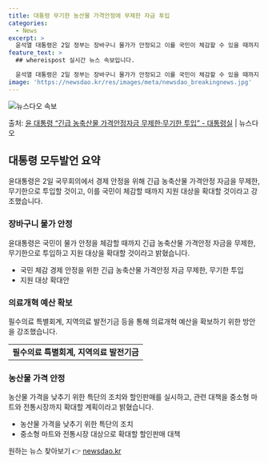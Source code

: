 ```yaml
---
title: 대통령 무기한 농산물 가격안정에 무제한 자금 투입
categories:
  - News
excerpt: >
  윤석열 대통령은 2일 정부는 장바구니 물가가 안정되고 이를 국민이 체감할 수 있을 때까지 긴급 농축산물 가격…
feature_text: >
  ## whereispost 실시간 뉴스 속보입니다.

  윤석열 대통령은 2일 정부는 장바구니 물가가 안정되고 이를 국민이 체감할 수 있을 때까지 긴급 농축산물 가격…
image: 'https://newsdao.kr/res/images/meta/newsdao_breakingnews.jpg'
---
```


![뉴스다오 속보](https://newsdao.kr/res/images/meta/newsdao_breakingnews.jpg)

<p>출처: <a href="https://newsdao.kr/3486" rel="dofollow">윤 대통령 “긴급 농축산물 가격안정자금 무제한·무기한 투입” - 대통령실</a> | 뉴스다오</p>

<h2 data-ke-size="size26">대통령 모두발언 요약</h2>
<p data-ke-size="size16">윤대통령은 2일 국무회의에서 경제 안정을 위해 긴급 농축산물 가격안정 자금을 무제한, 무기한으로 투입할 것이고, 이를 국민이 체감할 때까지 지원 대상을 확대할 것이라고 강조했습니다.</p>
<h3>장바구니 물가 안정</h3>
<p data-ke-size="size16">윤대통령은 국민이 물가 안정을 체감할 때까지 긴급 농축산물 가격안정 자금을 무제한, 무기한으로 투입하고 지원 대상을 확대할 것이라고 밝혔습니다.</p>
<ul>
<li>국민 체감 경제 안정을 위한 긴급 농축산물 가격안정 자금 무제한, 무기한 투입</li>
<li>지원 대상 확대안</li>
</ul>

<h3>의료개혁 예산 확보</h3>
<p data-ke-size="size16">필수의료 특별회계, 지역의료 발전기금 등을 통해 의료개혁 예산을 확보하기 위한 방안을 강조했습니다.</p>
<table>
  <tr>
    <td style="text-align: center; height: 17px;"><b>필수의료 특별회계, 지역의료 발전기금</b></td>
  </tr>
</table>

<h3>농산물 가격 안정</h3>
<p data-ke-size="size16">농산물 가격을 낮추기 위한 특단의 조치와 할인판매를 실시하고, 관련 대책을 중소형 마트와 전통시장까지 확대할 계획이라고 밝혔습니다.</p>
<ul>
<li>농산물 가격을 낮추기 위한 특단의 조치</li>
<li>중소형 마트와 전통시장 대상으로 확대할 할인판매 대책</li>
</ul> 

원하는 뉴스 찾아보기 👉 <a href="https://newsdao.kr" rel="dofollow">newsdao.kr</a>


